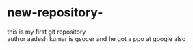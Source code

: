 # new-repository-
this is my first git  repository 
<br>
author aadesh kumar is gsocer and he got a ppo at google also
